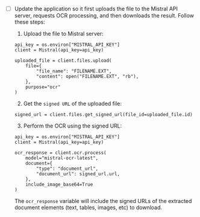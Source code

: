 - [ ] Update the application so it first uploads the file to the Mistral API server, requests OCR processing, and then downloads the result. Follow these steps:

    1.  Upload the file to Mistral server:
    ```
    api_key = os.environ["MISTRAL_API_KEY"]
    client = Mistral(api_key=api_key)

    uploaded_file = client.files.upload(
        file={
            "file_name": "FILENAME.EXT",
            "content": open("FILENAME.EXT", "rb"),
        },
        purpose="ocr"
    ) 
    ```

    2. Get the `signed URL` of the uploaded file:

    ```
    signed_url = client.files.get_signed_url(file_id=uploaded_file.id)
    ```

    3. Perform the OCR using the signed URL:

    ```
    api_key = os.environ["MISTRAL_API_KEY"]
    client = Mistral(api_key=api_key)
    
    ocr_response = client.ocr.process(
        model="mistral-ocr-latest",
        document={
            "type": "document_url",
            "document_url": signed_url.url,
        },
        include_image_base64=True
    )
    ```

    The `ocr_response` variable will include the signed URLs of the extracted document elements (text, tables, images, etc) to download.


